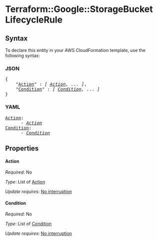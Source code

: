 # Terraform::Google::StorageBucket LifecycleRule

## Syntax

To declare this entity in your AWS CloudFormation template, use the following syntax:

### JSON

<pre>
{
    "<a href="#action" title="Action">Action</a>" : <i>[ <a href="lifecyclerule-action.md">Action</a>, ... ]</i>,
    "<a href="#condition" title="Condition">Condition</a>" : <i>[ <a href="lifecyclerule-condition.md">Condition</a>, ... ]</i>
}
</pre>

### YAML

<pre>
<a href="#action" title="Action">Action</a>: <i>
      - <a href="lifecyclerule-action.md">Action</a></i>
<a href="#condition" title="Condition">Condition</a>: <i>
      - <a href="lifecyclerule-condition.md">Condition</a></i>
</pre>

## Properties

#### Action

_Required_: No

_Type_: List of <a href="lifecyclerule-action.md">Action</a>

_Update requires_: [No interruption](https://docs.aws.amazon.com/AWSCloudFormation/latest/UserGuide/using-cfn-updating-stacks-update-behaviors.html#update-no-interrupt)

#### Condition

_Required_: No

_Type_: List of <a href="lifecyclerule-condition.md">Condition</a>

_Update requires_: [No interruption](https://docs.aws.amazon.com/AWSCloudFormation/latest/UserGuide/using-cfn-updating-stacks-update-behaviors.html#update-no-interrupt)

